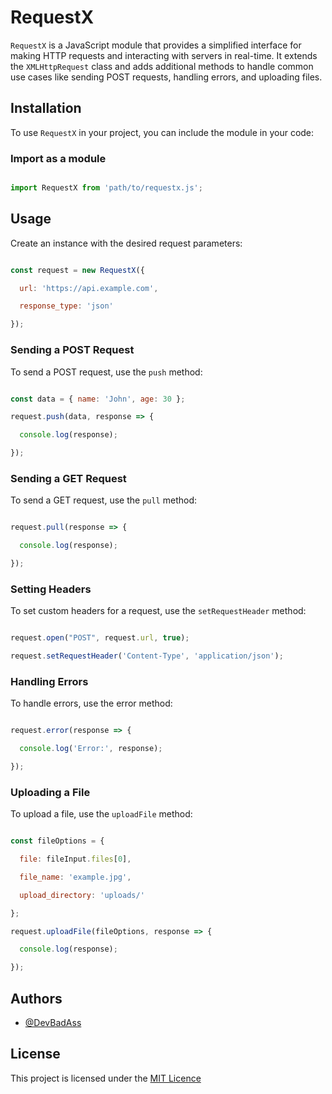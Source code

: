 # RequestX

`RequestX` is a JavaScript module that provides a simplified interface for making HTTP requests and interacting with servers in real-time. It extends the `XMLHttpRequest` class and adds additional methods to handle common use cases like sending POST requests, handling errors, and uploading files.

## Installation

To use `RequestX` in your project, you can include the module in your code:

### Import as a module

```javascript

import RequestX from 'path/to/requestx.js';

```

## Usage

Create an instance with the desired request parameters:

```javascript

const request = new RequestX({

  url: 'https://api.example.com',

  response_type: 'json'

});

```

### Sending a POST Request 

To send a POST request, use the `push` method:

```javascript

const data = { name: 'John', age: 30 };

request.push(data, response => {

  console.log(response);

});

```

### Sending a GET Request

To send a GET request, use the `pull` method:

```javascript

request.pull(response => {

  console.log(response);

});

```

### Setting Headers

To set custom headers for a request, use the `setRequestHeader` method:

```javascript

request.open("POST", request.url, true);

request.setRequestHeader('Content-Type', 'application/json');

```

### Handling Errors

To handle errors, use the error method:

```javascript

request.error(response => {

  console.log('Error:', response);

});

```

### Uploading a File

To upload a file, use the `uploadFile` method:

```javascript

const fileOptions = {

  file: fileInput.files[0],

  file_name: 'example.jpg',

  upload_directory: 'uploads/'

};

request.uploadFile(fileOptions, response => {

  console.log(response);

});

```

## Authors

- [@DevBadAss](https://www.github.com/devbadass)

## License

This project is licensed under the [MIT Licence](https://choosealicense.com/licenses/mit/)

